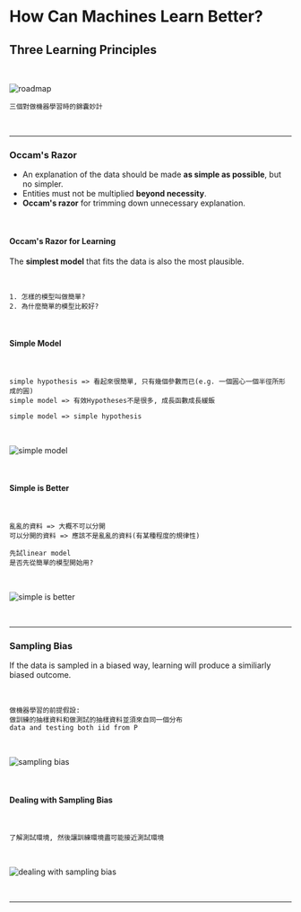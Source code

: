 # How Can Machines Learn Better?

## Three Learning Principles

<br />

![roadmap](https://github.com/linda2020130/Notes_ML-Foundations/blob/master/Pictures/Week%2016/roadmap.PNG)

```
三個對做機器學習時的錦囊妙計
```

<br />

***

### Occam's Razor

* An explanation of the data should be made **as simple as possible**, but no simpler.
* Entities must not be multiplied **beyond necessity**.
* **Occam's razor** for trimming down unnecessary explanation.

<br />

#### Occam's Razor for Learning

The **simplest model** that fits the data is also the most plausible.

<br />

```
1. 怎樣的模型叫做簡單?
2. 為什麼簡單的模型比較好?
```

<br />

#### Simple Model

<br />

```
simple hypothesis => 看起來很簡單, 只有幾個參數而已(e.g. 一個圓心一個半徑所形成的圓)
simple model => 有效Hypotheses不是很多, 成長函數成長緩飯

simple model => simple hypothesis
```

<br />

![simple model](https://github.com/linda2020130/Notes_ML-Foundations/blob/master/Pictures/Week%2016/simple%20model.PNG)

<br />

#### Simple is Better

<br />

```
亂亂的資料 => 大概不可以分開
可以分開的資料 => 應該不是亂亂的資料(有某種程度的規律性)

先試linear model
是否先從簡單的模型開始用?
```

<br />

![simple is better](https://github.com/linda2020130/Notes_ML-Foundations/blob/master/Pictures/Week%2016/simple%20is%20better.PNG)

<br />

***

### Sampling Bias

If the data is sampled in a biased way, learning will produce a similiarly biased outcome.

<br />

```
做機器學習的前提假設: 
做訓練的抽樣資料和做測試的抽樣資料並須來自同一個分布
data and testing both iid from P
```

<br />

![sampling bias](https://github.com/linda2020130/Notes_ML-Foundations/blob/master/Pictures/Week%2016/sampling%20bias.PNG)

<br />

#### Dealing with Sampling Bias

<br />

```
了解測試環境, 然後讓訓練環境盡可能接近測試環境
```

<br />

![dealing with sampling bias](https://github.com/linda2020130/Notes_ML-Foundations/blob/master/Pictures/Week%2016/dealing%20with%20sampling%20bias.PNG)

<br />

***



